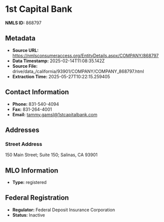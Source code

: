 # 1st Capital Bank

**NMLS ID:** 868797

## Metadata
- **Source URL:** https://nmlsconsumeraccess.org/EntityDetails.aspx/COMPANY/868797
- **Data Timestamp:** 2025-02-14T11:08:35.142Z
- **Source File:** drive/data_/california/93901/COMPANY/COMPANY_868797.html
- **Extraction Time:** 2025-05-27T10:22:15.259405

## Contact Information
- **Phone:** 831-540-4094
- **Fax:** 831-264-4001
- **Email:** tammy.gamsl@1stcapitalbank.com

## Addresses
### Street Address
150 Main Street; Suite 150; Salinas, CA 93901

## MLO Information
- **Type:** registered

## Federal Registration
- **Regulator:** Federal Deposit Insurance Corporation
- **Status:** Inactive
